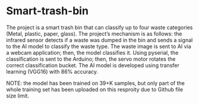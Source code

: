 # Smart-trash-bin

The project is a smart trash bin that can classify up to four waste categories (Metal, plastic, paper, glass). The project’s mechanism is as follows: the infrared sensor detects if a waste was dumped in the bin and sends a signal to the AI model to classify the waste type. The waste image is sent to AI via a webcam application; then, the model classifies it. Using pyserial, the classification is sent to the Arduino; then, the servo motor rotates the correct classification bucket. The AI model is developed using transfer learning (VGG16) with 86% accuracy.

NOTE: the model has been trained on 39+K samples, but only part of the whole training set has been uploaded on this resproity due to Github file size limit.
